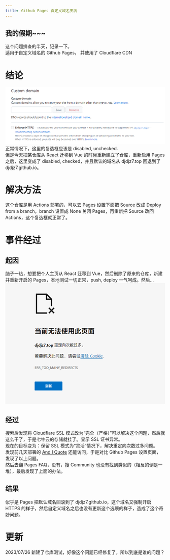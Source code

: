 ```yaml
---
title: Github Pages 自定义域名天坑
---
```


我的假期~~~
---


这个问题排查的半天，记录一下。  
适用于自定义域名的 Github Pages， 并使用了 Cloudflare CDN

# 结论
![Enforce HTTPS 选项](/assets/img/blog/github-pages-issue/enforce-https.png)
正常情况下，这里的复选框应该是 disabled, unchecked.  
但是今天把某仓库从 React 迁移到 Vue 的时候重新建立了仓库，重新启用 Pages 之后，这里变成了 disabled, checked，并且默认的域名从 djdjz7.top 回退到了 djdjz7.github.io。

# 解决方法
这个仓库是用 Actions 部署的，可以去 Pages 设置下面把 Source 改成 Deploy from a branch，branch 设置成 None 关闭 Pages，再重新把 Source 改回 Actions，这个复选框就正常了。

# 事件经过
## 起因
脑子一热，想要把个人主页从 React 迁移到 Vue，然后删除了原来的仓库，新建并重新开启的 Pages，本地测试一切正常，push, deploy 一气呵成。然后...
![Too many redirects](/assets/img/blog/github-pages-issue/too-many-redirects.png)

## 经过
搜索后发现将 Cloudflare SSL 模式改为“完全（严格）”可以解决这个问题，然后就这么干了，于是七牛云的存储就挂了。显示 SSL 证书异常。  
现在的目标变为：保留 SSL 模式为“灵活”情况下，解决重定向次数过多问题。  
发现前几天部署的 [And I Quote](https://quote.djdjz7.top) 还能访问，于是对比 Github Pages 设置页面，发现了以上问题。  
然后去翻 Pages FAQ，没有，搜 Community 也没有找到类似的（相反的倒是一堆），最后发现了上面的办法。

## 结果
似乎是 Pages 把默认域名回滚到了 djdjz7.github.io，这个域名又强制开启 HTTPS 的样子，然后自定义域名之后也没有更新这个选项的样子，造成了这个奇妙问题。

# 更新
2023/07/26 新建了仓库测试，好像这个问题已经修复了，所以到底是谁的问题？